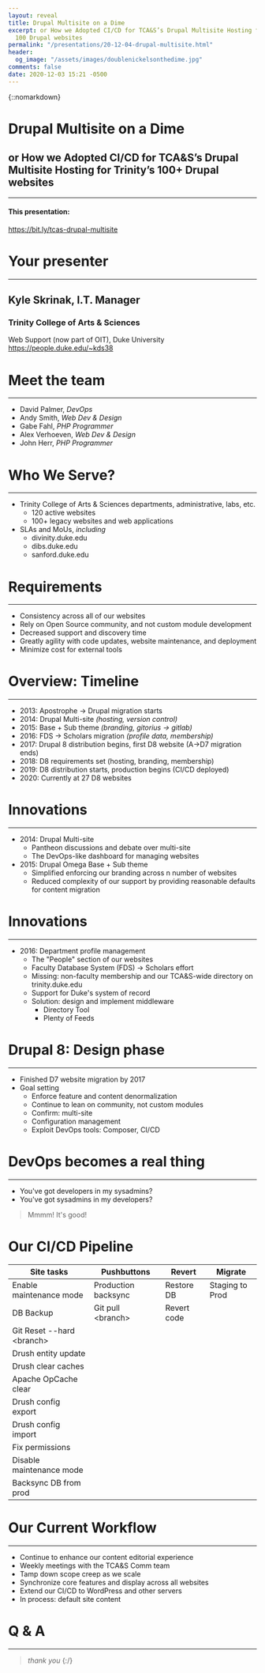 ```yaml
---
layout: reveal
title: Drupal Multisite on a Dime
excerpt: or How we Adopted CI/CD for TCA&S’s Drupal Multisite Hosting for Trinity’s
  100 Drupal websites
permalink: "/presentations/20-12-04-drupal-multisite.html"
header:
  og_image: "/assets/images/doublenickelsonthedime.jpg"
comments: false
date: 2020-12-03 15:21 -0500
---
```

{::nomarkdown}


# Drupal Multisite on a Dime
## or How we Adopted CI/CD for TCA&S’s Drupal Multisite Hosting for Trinity’s 100+ Drupal websites

----

#### This presentation:
https://bit.ly/tcas-drupal-multisite



# Your presenter

----

## Kyle Skrinak, I.T. Manager 
### Trinity College of Arts & Sciences   
Web Support (now part of OIT), Duke University
https://people.duke.edu/~kds38  



# Meet the team

----

* David Palmer, *DevOps*
* Andy Smith, *Web Dev & Design*
* Gabe Fahl, *PHP Programmer*
* Alex Verhoeven, *Web Dev & Design*
* John Herr, *PHP Programmer*



# Who We Serve?

----

* Trinity College of Arts & Sciences departments, administrative, labs, etc.
  * 120 active websites
  * 100+ legacy websites and web applications 
* SLAs and MoUs, *including*
  * divinity.duke.edu
  * dibs.duke.edu
  * sanford.duke.edu



# Requirements

----

* Consistency across all of our websites
* Rely on Open Source community, and not custom module development
* Decreased support and discovery time
* Greatly agility with code updates, website maintenance, and deployment
* Minimize cost for external tools



# Overview: Timeline

----

* 2013: Apostrophe → Drupal migration starts
* 2014: Drupal Multi-site *(hosting, version control)*
* 2015: Base + Sub theme *(branding, gitorius → gitlab)*
* 2016: FDS → Scholars migration *(profile data, membership)* 
* 2017: Drupal 8 distribution begins, first D8 website (A→D7 migration ends)
* 2018: D8 requirements set (hosting, branding, membership)
* 2019: D8 distribution starts, production begins (CI/CD deployed)
* 2020: Currently at 27 D8 websites



# Innovations

----

* 2014: Drupal Multi-site
  * Pantheon discussions and debate over multi-site
  * The DevOps-like dashboard for managing websites
* 2015: Drupal Omega Base + Sub theme <!-- .element: class="fragment" -->
  * Simplified enforcing our branding across n number of websites
  * Reduced complexity of our support by providing reasonable defaults for content migration



# Innovations

----

* 2016: Department profile management
  * The "People" section of our websites
  * Faculty Database System (FDS) → Scholars effort  <!-- .element: class="fragment" -->
  * Missing: non-faculty membership and our TCA&S-wide directory on trinity.duke.edu  <!-- .element: class="fragment" -->
  * Support for Duke's system of record  <!-- .element: class="fragment" -->
  * Solution: design and implement middleware <!-- .element: class="fragment" -->
    * Directory Tool
    * Plenty of Feeds



# Drupal 8: Design phase

----

* Finished D7 website migration by 2017
* Goal setting  <!-- .element: class="fragment" -->
  * Enforce feature and content denormalization  <!-- .element: class="fragment" -->
  * Continue to lean on community, not custom modules  <!-- .element: class="fragment" -->
  * Confirm: multi-site <!-- .element: class="fragment" -->
  * Configuration management <!-- .element: class="fragment" -->
  * Exploit DevOps tools: Composer, CI/CD <!-- .element: class="fragment" -->



# DevOps becomes a real thing 

----

* You've got developers in my sysadmins?
* You've got sysadmins in my developers?

> Mmmm! It's good!



# Our CI/CD Pipeline

| Site tasks                  | Pushbuttons         | Revert      | Migrate         |
|-----------------------------|---------------------|-------------|-----------------|
| Enable maintenance mode     | Production backsync | Restore DB  | Staging to Prod |
| DB Backup                   | Git pull \<branch\> | Revert code |                 |
| Git Reset --hard \<branch\> |                     |             |                 |
| Drush entity update         |                     |             |                 |
| Drush clear caches          |                     |             |                 |
| Apache OpCache clear        |                     |             |                 |
| Drush config export         |                     |             |                 |
| Drush config import         |                     |             |                 |
| Fix permissions             |                     |             |                 |
| Disable maintenance mode    |                     |             |                 |
| Backsync DB from prod       |                     |             |                 |



# Our Current Workflow

----

* Continue to enhance our content editorial experience
* Weekly meetings with the TCA&S Comm team
* Tamp down scope creep as we scale
* Synchronize core features and display across all websites
* Extend our CI/CD to WordPress and other servers
* In process: default site content



# Q & A 

----

> *thank you*
{:/} 
